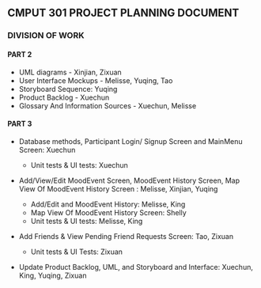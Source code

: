 ## CMPUT 301 PROJECT PLANNING DOCUMENT
### DIVISION OF WORK
#### PART 2
- UML diagrams - Xinjian, Zixuan
- User Interface Mockups - Melisse, Yuqing, Tao
- Storyboard Sequence: Yuqing 
- Product Backlog - Xuechun
- Glossary And Information Sources - Xuechun, Melisse

#### PART 3
- Database methods, Participant Login/ Signup Screen and MainMenu Screen: Xuechun
  - Unit tests & UI tests: Xuechun
  
- Add/View/Edit MoodEvent Screen, MoodEvent History Screen, Map View Of MoodEvent History Screen : Melisse, Xinjian, Yuqing
  - Add/Edit and MoodEvent History: Melisse, King
  - Map View Of MoodEvent History Screen: Shelly
  - Unit tests & UI tests: Melisse, King
  
  
- Add Friends & View Pending Friend Requests Screen: Tao, Zixuan
  - Unit tests & UI Tests: Zixuan 
- Update Product Backlog, UML, and Storyboard and Interface: Xuechun, King, Yuqing, Zixuan
